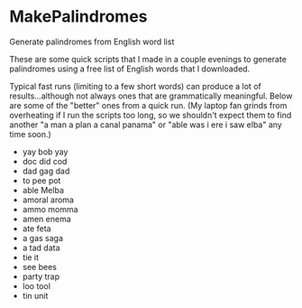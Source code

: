 MakePalindromes
===============

Generate palindromes from English word list

These are some quick scripts that I made in a couple evenings to generate palindromes using a free list of English
words that I downloaded.

Typical fast runs (limiting to a few short words) can produce a lot of results...although not always ones that are grammatically meaningful.  Below are some of the "better" ones from a quick run.  (My laptop fan grinds from overheating if I run the scripts too long, so we shouldn't expect them to find another "a man a plan a canal panama" or
"able was i ere i saw elba" any time soon.)

* yay bob yay
* doc did cod
* dad gag dad
* to pee pot
* able Melba
* amoral aroma
* ammo momma
* amen enema
* ate feta
* a gas saga
* a tad data
* tie it
* see bees
* party trap
* loo tool
* tin unit
